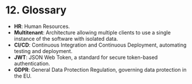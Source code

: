 # 12. Glossary

- **HR**: Human Resources.
- **Multitenant**: Architecture allowing multiple clients to use a single instance of the software with isolated data.
- **CI/CD**: Continuous Integration and Continuous Deployment, automating testing and deployment.
- **JWT**: JSON Web Token, a standard for secure token-based authentication.
- **GDPR**: General Data Protection Regulation, governing data protection in the EU.
